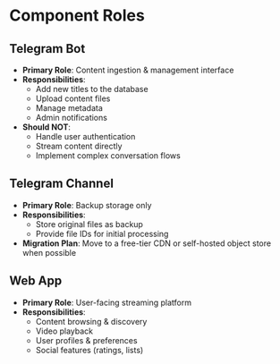 # Component Roles

## Telegram Bot
- **Primary Role**: Content ingestion & management interface
- **Responsibilities**:
  - Add new titles to the database
  - Upload content files
  - Manage metadata
  - Admin notifications
- **Should NOT**:
  - Handle user authentication
  - Stream content directly
  - Implement complex conversation flows

## Telegram Channel
- **Primary Role**: Backup storage only
- **Responsibilities**:
  - Store original files as backup
  - Provide file IDs for initial processing
- **Migration Plan**: Move to a free-tier CDN or self-hosted object store when possible

## Web App
- **Primary Role**: User-facing streaming platform
- **Responsibilities**:
  - Content browsing & discovery
  - Video playback
  - User profiles & preferences
  - Social features (ratings, lists)
